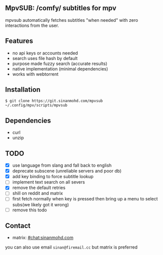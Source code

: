 MpvSUB: /comfy/ subtitles for mpv
---------------------------------

mpvsub automatically fetches subtitles "when needed" with zero interactions
from the user.

Features
--------

* no api keys or accounts needed
* search uses file hash by default
* purpose made fuzzy search (accurate results)
* native implementation (minimal dependencies)
* works with webtorrent

Installation
------------

    $ git clone https://git.sinanmohd.com/mpvsub ~/.config/mpv/scripts/mpvsub

Dependencies
------------

* curl
* unzip

TODO
----
- [x] use language from slang and fall back to english
- [x] deprecate subscene (unreliable servers and poor db)
- [x] add key binding to force subtitle lookup
- [ ] implement text search on all severs
- [x] remove the default retries
- [ ] shill on reddit and matrix
- [ ] first fetch normally when key is pressed then bring up a menu to select subs(we likely got it wrong)
- [ ] remove this todo

Contact
-------

* matrix: [#chat:sinanmohd.com](https://matrix.to/#/#chat:sinanmohd.com)

you can also use email `sinan@firemail.cc` but matrix is preferred
